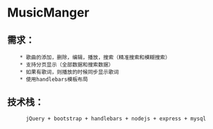 # MusicManger
## 需求：
        * 歌曲的添加，删除，编辑，播放，搜索（精准搜索和模糊搜索）
        * 支持分页显示（全部数据和搜索数据）
        * 如果有歌词，则播放的时候同步显示歌词
	    * 使用handlebars模板布局

## 技术栈：
          jQuery + bootstrap + handlebars + nodejs + express + mysql

